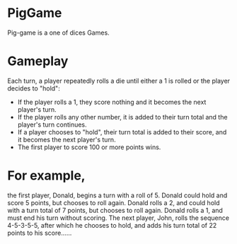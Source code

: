 # PigGame
Pig-game is a one of dices Games.

# Gameplay

Each turn, a player repeatedly rolls a die until either a 1 is rolled or the player decides to "hold":
<ul>
  <li>  If the player rolls a 1, they score nothing and it becomes the next player's turn.</li>
  <li>  If the player rolls any other number, it is added to their turn total and the player's turn continues.</li>
  <li>  If a player chooses to "hold", their turn total is added to their score, and it becomes the next player's turn.</li>
  <li>  The first player to score 100 or more points wins.</li>
</ul>

# For example,

the first player, Donald, begins a turn with a roll of 5. Donald could hold and score 5 points, but chooses to roll again. Donald rolls a 2, and could hold with a turn total of 7 points, but chooses to roll again. Donald rolls a 1, and must end his turn without scoring. The next player, John, rolls the sequence 4-5-3-5-5, after which he chooses to hold, and adds his turn total of 22 points to his score......
